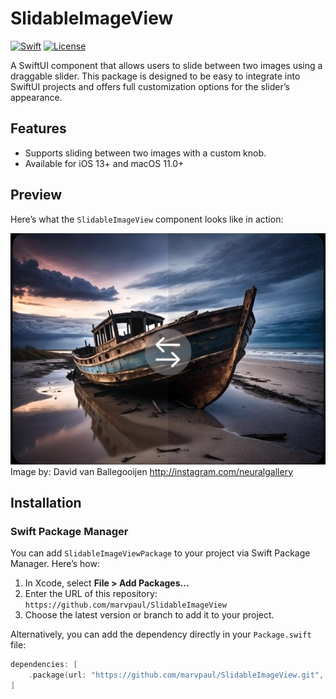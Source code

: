 # SlidableImageView

[![Swift](https://img.shields.io/badge/Swift-5.5-orange.svg)](https://swift.org)
[![License](https://img.shields.io/cocoapods/l/SlidableImageViewPackage.svg?style=flat)](https://github.com/marvpaul/SlidableImageView/blob/master/LICENSE)

A SwiftUI component that allows users to slide between two images using a draggable slider. This package is designed to be easy to integrate into SwiftUI projects and offers full customization options for the slider’s appearance.

## Features

- Supports sliding between two images with a custom knob.
- Available for iOS 13+ and macOS 11.0+

## Preview

Here’s what the `SlidableImageView` component looks like in action:

![SlidableImageView Preview](./showcase.png)
Image by: David van Ballegooijen
http://instagram.com/neuralgallery

## Installation

### Swift Package Manager

You can add `SlidableImageViewPackage` to your project via Swift Package Manager. Here’s how:

1. In Xcode, select **File > Add Packages...**
2. Enter the URL of this repository:  
   `https://github.com/marvpaul/SlidableImageView`
3. Choose the latest version or branch to add it to your project.

Alternatively, you can add the dependency directly in your `Package.swift` file:

```swift
dependencies: [
    .package(url: "https://github.com/marvpaul/SlidableImageView.git", from: "1.0.0")
]
```

